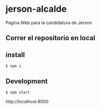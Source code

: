 # jerson-alcalde
Pagina Web para la candidatura de Jerson

## Correr el repositorio en local

## install
```
$ npm i 
```

## Development

```
$ npm start
```

http://localhost:8000
